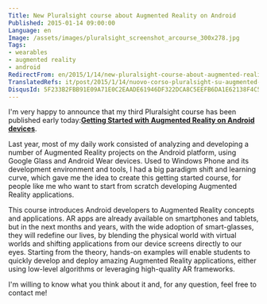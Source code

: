 ```yaml
---
Title: New Pluralsight course about Augmented Reality on Android
Published: 2015-01-14 09:00:00
Language: en
Image: /assets/images/pluralsight_screenshot_arcourse_300x278.jpg
Tags:
- wearables
- augmented reality
- android
RedirectFrom: en/2015/1/14/new-pluralsight-course-about-augmented-reality-on-android.aspx
TranslatedRefs: it/post/2015/1/14/nuovo-corso-pluralsight-su-augmented-reality-con-android.md
DisqusId: 5F233B2FBB91E09A71E0C2EAADE61946DF322DCA8C5EEFB6DA1E62138F4C5060
---
```

I'm very happy to announce that my third Pluralsight course has been published early today:**<a href="http://www.pluralsight.com/courses/augmented-reality-android-devices-getting-started" target="_blank">Getting Started with Augmented Reality on Android devices</a>**.

<a href="http://www.pluralsight.com/courses/augmented-reality-android-devices-getting-started" target="_blank"></a>Last year, most of my daily work consisted of analyzing and developing a number of Augmented Reality projects on the Android platform, using Google Glass and Android Wear devices. Used to Windows Phone and its development environment and tools, I had a big paradigm shift and learning curve, which gave me the idea to create this getting started course, for people like me who want to start from scratch developing Augmented Reality applications.

This course introduces Android developers to Augmented Reality concepts and applications. AR apps are already available on smartphones and tablets, but in the next months and years, with the wide adoption of smart-glasses, they will redefine our lives, by blending the physical world with virtual worlds and shifting applications from our device screens directly to our eyes. Starting from the theory, hands-on examples will enable students to quickly develop and deploy amazing Augmented Reality applications, either using low-level algorithms or leveraging high-quality AR frameworks.

I'm willing to know what you think about it and, for any question, feel free to contact me!